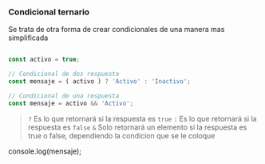 ### Condicional ternario

Se trata de otra forma de crear condicionales de una manera mas simplificada

```javascript

const activo = true;

// Condicional de dos respuesta
const mensaje = ( activo ) ? 'Activo' : 'Inactivo';

// Condicional de una respuesta
const mensaje = activo && 'Activo';
```
> `?` Es lo que retornará si la respuesta es `true`
> `:` Es lo que retornará si la respuesta es `false`
> `&` Solo retornará un elemento si la respuesta es true o false, dependiendo la condicion que se le coloque



console.log(mensaje);